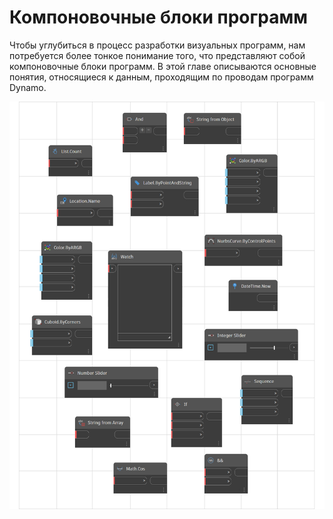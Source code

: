 # Компоновочные блоки программ

Чтобы углубиться в процесс разработки визуальных программ, нам потребуется более тонкое понимание того, что представляют собой компоновочные блоки программ. В этой главе описываются основные понятия, относящиеся к данным, проходящим по проводам программ Dynamo.

![](<../images/5-3/building blocks of program.png>)
